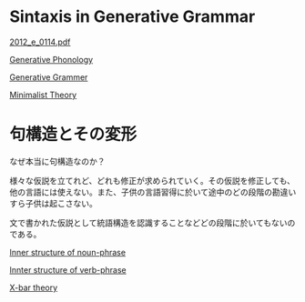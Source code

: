 # Sintaxis in Generative Grammar

[2012_e_0114.pdf](Sintaxis%20in%20Generative%20Grammar%208aaf09c9c2324a9dae45e78af214670e/2012_e_0114%20pdf%209b50e1f82e7446038de41d21249500a8.md)

[Generative Phonology](Sintaxis%20in%20Generative%20Grammar%208aaf09c9c2324a9dae45e78af214670e/Generative%20Phonology%200d8e99f505524d9da0622be2059cfb2a.md)

[Generative Grammer](Sintaxis%20in%20Generative%20Grammar%208aaf09c9c2324a9dae45e78af214670e/Generative%20Grammer%204f413a015da941a3afb3ab3c9d151d2f.md)

[Minimalist Theory](Sintaxis%20in%20Generative%20Grammar%208aaf09c9c2324a9dae45e78af214670e/Minimalist%20Theory%2014b073ef9b894f559cfdd59d5d688f81.md)

# 句構造とその変形

なぜ本当に句構造なのか？

様々な仮説を立てれど、どれも修正が求められていく。その仮説を修正しても、他の言語には使えない。また、子供の言語習得に於いて途中のどの段階の勘違いすら子供は起こさない。

文で書かれた仮説として統語構造を認識することなどどの段階に於いてもないのである。

[Inner structure of noun-phrase](Sintaxis%20in%20Generative%20Grammar%208aaf09c9c2324a9dae45e78af214670e/Inner%20structure%20of%20noun-phrase%208ecc8dd835d044978e3616b9331e0fce.md)

[Innter structure of verb-phrase](Sintaxis%20in%20Generative%20Grammar%208aaf09c9c2324a9dae45e78af214670e/Innter%20structure%20of%20verb-phrase%20aa4e3df8dda0426f9c821ec04fae1478.md)

[X-bar theory](Sintaxis%20in%20Generative%20Grammar%208aaf09c9c2324a9dae45e78af214670e/X-bar%20theory%20ac66964d8f3447c7ad8b7d40624f3160.md)